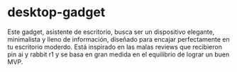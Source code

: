 # desktop-gadget
Este gadget, asistente de escritorio, busca ser un dispositivo elegante, minimalista y lleno de información, diseñado para encajar perfectamente en tu escritorio moderdo. Está inspirado en las malas reviews que recibieron pin ai y rabbit r1 y se basa en gran medida en el equilibrio de lograr un buen MVP.
